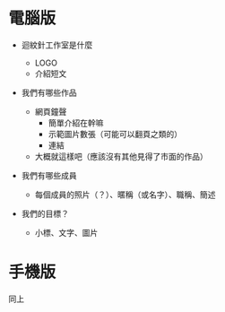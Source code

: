 # 電腦版

* 迴紋針工作室是什麼
    * LOGO
    * 介紹短文

* 我們有哪些作品
    * 網頁鐘聲
        * 簡單介紹在幹嘛
        * 示範圖片數張（可能可以翻頁之類的）
        * 連結
    * 大概就這樣吧（應該沒有其他見得了市面的作品）

* 我們有哪些成員
    * 每個成員的照片（？）、暱稱（或名字）、職稱、簡述

* 我們的目標？
    * 小標、文字、圖片


# 手機版

同上